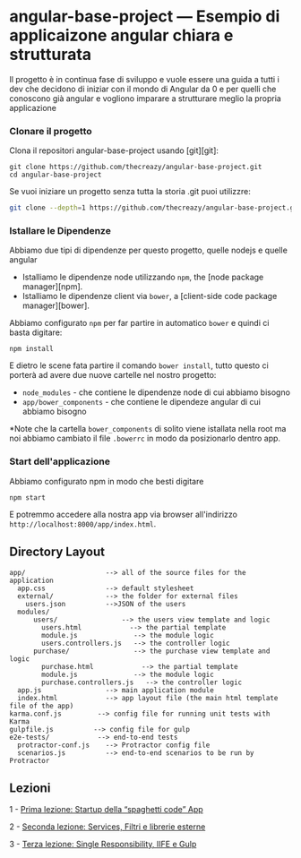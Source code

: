 # angular-base-project — Esempio di applicaizone angular chiara e strutturata
Il progetto è in continua fase di sviluppo e vuole essere una guida a tutti i dev che decidono di iniziar con il mondo di Angular da 0 e per quelli che conoscono già angular e vogliono imparare a strutturare meglio la propria applicazione

### Clonare il progetto

Clona il repositori angular-base-project usando [git][git]:

```
git clone https://github.com/thecreazy/angular-base-project.git
cd angular-base-project
```

Se vuoi iniziare un progetto senza tutta la storia .git puoi utilizzre:

```bash
git clone --depth=1 https://github.com/thecreazy/angular-base-project.git <your-project-name>
```

### Istallare le Dipendenze 

Abbiamo due tipi di dipendenze per questo progetto, quelle nodejs e quelle angular

* Istalliamo le dipendenze node utilizzando `npm`, the [node package manager][npm].
* Istalliamo le dipendenze client via `bower`, a [client-side code package manager][bower].

Abbiamo configurato `npm` per far partire in automatico  `bower` e quindi ci basta digitare:

```
npm install
```

E dietro le scene fata partire il comando `bower install`, tutto questo ci porterà ad avere due nuove cartelle nel nostro progetto:

* `node_modules` - che contiene le dipendenze node di cui abbiamo bisogno
* `app/bower_components` - che contiene le dipendeze angular di cui abbiamo bisogno

*Note che la cartella `bower_components` di solito viene istallata nella root ma noi abbiamo cambiato il file `.bowerrc` in modo da posizionarlo dentro app.

### Start dell'applicazione

Abbiamo configurato npm in modo che besti digitare

```
npm start
```

E potremmo accedere alla nostra app via browser all'indirizzo `http://localhost:8000/app/index.html`.



## Directory Layout

```
app/                    --> all of the source files for the application
  app.css               --> default stylesheet
  external/             --> the folder for external files
    users.json          -->JSON of the users
  modules/
      users/                --> the users view template and logic
        users.html            --> the partial template
        module.js              --> the module logic
        users.controllers.js   --> the controller logic
      purchase/                --> the purchase view template and logic
        purchase.html            --> the partial template
        module.js              --> the module logic
        purchase.controllers.js   --> the controller logic
  app.js                --> main application module
  index.html            --> app layout file (the main html template file of the app)
karma.conf.js         --> config file for running unit tests with Karma
gulpfile.js          --> config file for gulp
e2e-tests/            --> end-to-end tests
  protractor-conf.js    --> Protractor config file
  scenarios.js          --> end-to-end scenarios to be run by Protractor
```

## Lezioni
 1 - [Prima lezione: Startup della “spaghetti code” App](https://medium.com/@riccardocanella/df9217c71c9f)
 
 2 - [Seconda lezione: Services, Filtri e librerie esterne](https://medium.com/@riccardocanella/angularjs-creare-un-applicazione-passo-dopo-passo-2-step-b91f8872608c)

 3 - [Terza lezione: Single Responsibility, IIFE e Gulp](https://medium.com/@riccardocanella/angularjs-creare-un-applicazione-passo-dopo-passo-3-step-398ca2101e49#.3ztosdgd9)
